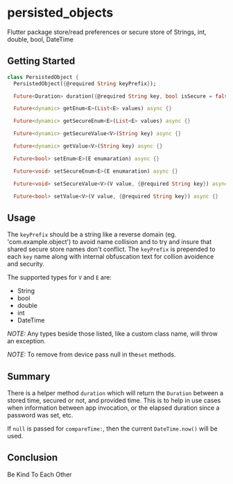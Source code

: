 # persisted_objects

Flutter package store/read preferences or secure store of Strings, int, double, bool, DateTime

## Getting Started

```Dart
class PersistedObject {
  PersistedObject({@required String keyPrefix});

  Future<Duration> duration({@required String key, bool isSecure = false, DateTime compareTime}) async {}

  Future<dynamic> getEnum<E>(List<E> values) async {}

  Future<dynamic> getSecureEnum<E>(List<E> values) async {}

  Future<dynamic> getSecureValue<V>(String key) async {}

  Future<dynamic> getValue<V>(String key) async {}

  Future<bool> setEnum<E>(E enumaration) async {}

  Future<void> setSecureEnum<E>(E enumaration) async {}

  Future<void> setSecureValue<V>(V value, {@required String key}) async {}

  Future<bool> setValue<V>(V value, {@required String key}) async {}
```

## Usage

The `keyPrefix` should be a string like a reverse domain (eg. 'com.example.object') to avoid name collision and to try and insure that shared secure store names don't conflict. The `keyPrefix` is prepended to each `key` name along with internal obfuscation text for collion avoidence and security.

The supported types for `V` and `E` are:
- String
- bool
- double
- int
- DateTime

*NOTE:* Any types beside those listed, like a custom class name, will throw an exception.

*NOTE:* To remove from device pass null in the`set` methods.

## Summary

There is a helper method `duration` which will return the `Duration` between a stored time, secured or not, and provided time. This is to help in use cases when information between app invocation, or the elapsed duration since a password was set, etc.

If `null` is passed for `compareTime:`, then the current `DateTime.now()` will be used.

## Conclusion

Be Kind To Each Other
